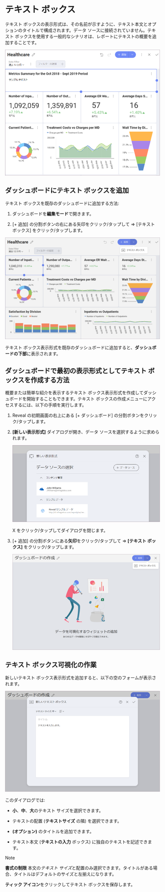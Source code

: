 # テキスト ボックス

テキスト ボックスの表示形式は、その名前が示すように、テキスト本文とオプションのタイトルで構成されます。データ ソースに接続されていません。テキスト ボックスを使用する一般的なシナリオは、レポートにテキストの概要を追加することです。

<img src="images/text-box-summary-example.png" alt="An example of a summary text box added to a dashboard" class="responsive-img"/>

## ダッシュボードにテキスト ボックスを追加

テキスト ボックスを既存のダッシュボードに追加する方法:

1.  ダッシュボードを**編集モード**で開きます。

2.  [+ 追加] の分割ボタンの右にある矢印をクリック/タップして ⇒ [テキスト ボックス] をクリック/タップします。

<img src="images/add-textbox-existing-dashboard.png" alt="Adding a text box in dashboard edit mode" class="responsive-img"/>

テキスト ボックス表示形式を既存のダッシュボードに追加すると、**ダッシュボードの下部**に表示されます。

## ダッシュボードで最初の表示形式としてテキスト ボックスを作成する方法

概要または簡単な紹介を表示するテキスト ボックス表示形式を作成してダッシュボードを開始することもできます。テキスト ボックスの作成メニューにアクセスするには、以下の手順を実行します。

1.  Reveal の初期画面の右上にある [+ ダッシュボード] の分割ボタンをクリック/タップします。

2.  **[新しい表示形式]** ダイアログが開き、データ ソースを選択するように求められます。

    <img src="images/new-visualization-dialog.png" alt="New visualization dialog" class="responsive-img"/>

    X をクリック/タップしてダイアログを閉じます。

3.  [+ 追加] の分割ボタンにある**矢印**をクリック/タップして ⇒ **[テキスト ボックス]** をクリック/タップします。

    <img src="images/add-text-box-menu.png" alt="Accessing text box creation in the New Dashboard screen" class="responsive-img"/>

## テキスト ボックス可視化の作業

新しいテキスト ボックス表示形式を追加すると、以下の空のフォームが表示されます。

<img src="images/text-box-empty-form.png" alt="New text box dialog showing an empty text box form" class="responsive-img"/>

このダイアログでは:

  - **小**、**中**、**大**のテキスト サイズを選択できます。

  - テキストの配置 (**テキストサイズ** の隣) を選択できます。
  
  - **(オプション)** のタイトルを追加できます。
  
  - テキスト本文 (**テキストの入力** ボックス) に独自のテキストを記述できます。

>[!NOTE]
>**書式の制限**
>本文の*テキスト サイズ*と配置のみ選択できます。タイトルがある場合、タイトルはデフォルトのサイズと左揃えになります。

**ティック アイコン**をクリックしてテキスト ボックスを保存します。
